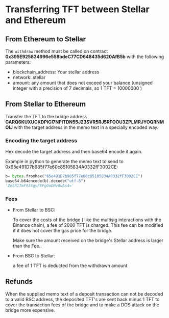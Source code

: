 # Transferring TFT between Stellar and Ethereum

## From Ethereum to Stellar

The `withdraw` method must be called on contract **0x395E925834996e558bdeC77CD648435d620AfB5b** with the following parameters:

- blockchain_address: Your stellar address
- network: stellar
- amount: any amount that does not exceed your balance (unsigned integer with a precision of 7 decimals, so 1 TFT = 10000000 )

## From Stellar to Ethereum

Transfer the TFT to the bridge address **GARQ6KUXUCKDPIGI7NPITDN55J23SVR5RJ5RFOOU3ZPLMRJYOQRNMOIJ** with the target address in the memo text in a specially encoded way.

### Encoding the target address

Hex decode the target address and then base64 encode it again.

Example in python to generate the memo text to send to 0x65e491D7b985f77e60c85105834A0332fF3002CE:

```python
b= bytes.fromhex("65e491D7b985f77e60c85105834A0332fF3002CE")
base64.b64encode(b).decode("utf-8")
'ZeSR17mF935gyFEFg0oDMv8wAs4='
```

### Fees

- From Stellar to BSC:

   To cover the costs of the bridge ( like the multisig interactions with the Binance chain), a fee of 2000 TFT is charged. This fee can be modified if it does not cover the gas price for the bridge.

   Make sure the  amount received on the bridge's Stellar address is larger than the Fee..

- From BSC to Stellar:

   a fee of 1 TFT is deducted from the withdrawn amount

## Refunds

When the supplied memo text of a deposit transaction can not be decoded to a valid BSC address, the deposited TFT's are sent back minus 1 TFT to cover the transaction fees of the bridge and to make a DOS attack on the bridge  more expensive.
